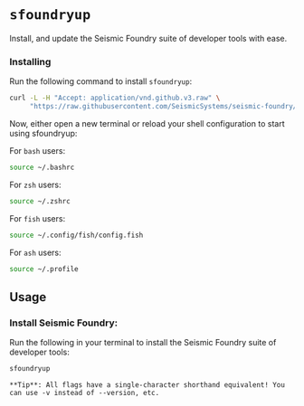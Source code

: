 # `sfoundryup`
Install, and update the Seismic Foundry suite of developer tools with ease.
### Installing
Run the following command to install `sfoundryup`:
```bash
curl -L -H "Accept: application/vnd.github.v3.raw" \
     "https://raw.githubusercontent.com/SeismicSystems/seismic-foundry/seismic/sfoundryup/install" | bash
```
Now, either open a new terminal or reload your shell configuration to start using sfoundryup:

For `bash` users:
```bash
source ~/.bashrc
```

For `zsh` users:
```bash
source ~/.zshrc
```

For `fish` users:
```bash
source ~/.config/fish/config.fish
```

For `ash` users:
```bash
source ~/.profile
```

## Usage
### Install Seismic Foundry:
Run the following in your terminal to install the Seismic Foundry suite of developer tools:
```bash
sfoundryup
```

```
**Tip**: All flags have a single-character shorthand equivalent! You can use -v instead of --version, etc.
